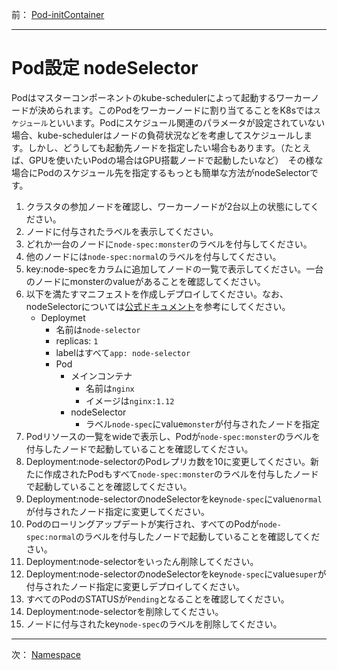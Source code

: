 前： [Pod-initContainer](Pod-initContainer.md)  

---

# Pod設定 nodeSelector
Podはマスターコンポーネントのkube-schedulerによって起動するワーカーノードが決められます。このPodをワーカーノードに割り当てることをK8sでは``スケジュール``といいます。Podにスケジュール関連のパラメータが設定されていない場合、kube-schedulerはノードの負荷状況などを考慮してスケジュールします。しかし、どうしても起動先ノードを指定したい場合もあります。（たとえば、GPUを使いたいPodの場合はGPU搭載ノードで起動したいなど）　その様な場合にPodのスケジュール先を指定するもっとも簡単な方法がnodeSelectorです。

1. クラスタの参加ノードを確認し、ワーカーノードが2台以上の状態にしてください。
2. ノードに付与されたラベルを表示してください。
3. どれか一台のノードに``node-spec:monster``のラベルを付与してください。
4. 他のノードには``node-spec:normal``のラベルを付与してください。
5. key:node-specをカラムに追加してノードの一覧で表示してください。一台のノードにmonsterのvalueがあることを確認してください。
6. 以下を満たすマニフェストを作成しデプロイしてください。なお、nodeSelectorについては[公式ドキュメント](https://kubernetes.io/docs/concepts/configuration/assign-pod-node/#nodeselector)を参考にしてください。
   - Deploymet
     - 名前は``node-selector``
     - replicas: ``1``
     - labelはすべて``app: node-selector``
     - Pod
       - メインコンテナ
         - 名前は``nginx``
         - イメージは``nginx:1.12``
       - nodeSelector
         - ラベル``node-spec``にvalue``monster``が付与されたノードを指定
7. Podリソースの一覧をwideで表示し、Podが``node-spec:monster``のラベルを付与したノードで起動していることを確認してください。
8. Deployment:node-selectorのPodレプリカ数を10に変更してください。新たに作成されたPodもすべて``node-spec:monster``のラベルを付与したノードで起動していることを確認してください。
9. Deployment:node-selectorのnodeSelectorをkey``node-spec``にvalue``normal``が付与されたノード指定に変更してください。
10. Podのローリングアップデートが実行され、すべてのPodが``node-spec:normal``のラベルを付与したノードで起動していることを確認してください。
11. Deployment:node-selectorをいったん削除してください。
12. Deployment:node-selectorのnodeSelectorをkey``node-spec``にvalue``super``が付与されたノード指定に変更しデプロイしてください。
13. すべてのPodのSTATUSが``Pending``となることを確認してください。
14. Deployment:node-selectorを削除してください。
15. ノードに付与されたkey``node-spec``のラベルを削除してください。

---

次： [Namespace](Namespace.md)  